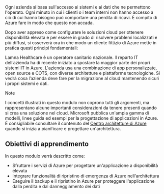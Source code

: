 Ogni azienda si basa sull'accesso ai sistemi e ai dati che ne permettono l'operato. Ogni minuto in cui i clienti o i team interni non hanno accesso a ciò di cui hanno bisogno può comportare una perdita di ricavi. È compito di Azure fare in modo che questo non accada.

Dopo aver appreso come configurare le soluzioni cloud per ottenere disponibilità elevata e per essere in grado di risolvere problemi localizzati e più diffusi, si osserverà ora in che modo un cliente fittizio di Azure mette in pratica questi principi fondamentali:

Lamna Healthcare è un operatore sanitario nazionale. Il reparto IT dell’azienda ha di recente iniziato a spostare la maggior parte dei propri sistemi IT in Azure. L'azienda usa una combinazione di app personalizzate, open source e COTS, con diverse architetture e piattaforme tecnologiche. Si vedrà cosa l’azienda deve fare per la migrazione al cloud mantenendo sicuri i propri sistemi e dati.

> [!NOTE]
> I concetti illustrati in questo modulo non coprono tutti gli argomenti, ma rappresentano alcune importanti considerazioni da tenere presenti quando si crea una soluzione nel cloud. Microsoft pubblica un'ampia gamma di modelli, linee guida ed esempi per la progettazione di applicazioni in Azure. È consigliabile consultare il contenuto del [Centro architetture di Azure](https://docs.microsoft.com/azure/architecture/) quando si inizia a pianificare e progettare un'architettura.

## <a name="learning-objectives"></a>Obiettivi di apprendimento

In questo modulo verrà descritto come:

- Sfruttare i servizi di Azure per progettare un'applicazione a disponibilità elevata
- Integrare funzionalità di ripristino di emergenza di Azure nell'architettura
- Eseguire il backup e il ripristino in Azure per proteggere l'applicazione dalla perdita e dal danneggiamento dei dati
